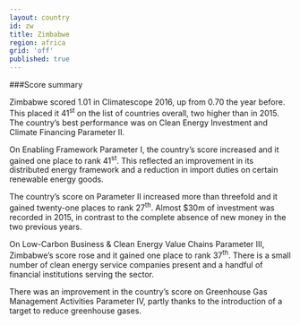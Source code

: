 ```yaml
---
layout: country
id: zw
title: Zimbabwe
region: africa
grid: 'off'
published: true
---
```




###Score summary

Zimbabwe scored 1.01 in Climatescope 2016, up from 0.70 the year before. This placed it 41<sup>st</sup> on the list of countries overall, two higher than in 2015. The country’s best performance was on Clean Energy Investment and Climate Financing Parameter II.

On Enabling Framework Parameter I, the country’s score increased and it gained one place to rank 41<sup>st</sup>. This reflected an improvement in its distributed energy framework and a reduction in import duties on certain renewable energy goods.

The country’s score on Parameter II increased more than threefold and it gained twenty-one places to rank 27<sup>th</sup>. Almost $30m of investment was recorded in 2015, in contrast to the complete absence of new money in the two previous years.

On Low-Carbon Business & Clean Energy Value Chains Parameter III, Zimbabwe’s score rose and it gained one place to rank 37<sup>th</sup>. There is a small number of clean energy service companies present and a handful of financial institutions serving the sector. 

There was an improvement in the country’s score on Greenhouse Gas Management Activities Parameter IV, partly thanks to the introduction of a target to reduce greenhouse gases.
